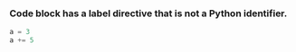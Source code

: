 ### Code block has a label directive that is not a Python identifier. 

<!--phmdoctest-label I-am-not-a-Python-identifier-->
```python
a = 3
a += 5
```
